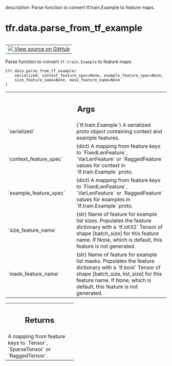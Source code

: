 description: Parse function to convert tf.train.Example to feature maps.

<div itemscope itemtype="http://developers.google.com/ReferenceObject">
<meta itemprop="name" content="tfr.data.parse_from_tf_example" />
<meta itemprop="path" content="Stable" />
</div>

# tfr.data.parse_from_tf_example

<!-- Insert buttons and diff -->

<table class="tfo-notebook-buttons tfo-api nocontent" align="left">
<td>
  <a target="_blank" href="https://github.com/tensorflow/ranking/tree/master/tensorflow_ranking/python/data.py#L1282-L1329">
    <img src="https://www.tensorflow.org/images/GitHub-Mark-32px.png" />
    View source on GitHub
  </a>
</td>
</table>

Parse function to convert `tf.train.Example` to feature maps.

<pre class="devsite-click-to-copy prettyprint lang-py tfo-signature-link">
<code>tfr.data.parse_from_tf_example(
    serialized, context_feature_spec=None, example_feature_spec=None,
    size_feature_name=None, mask_feature_name=None
)
</code></pre>

<!-- Placeholder for "Used in" -->

<!-- Tabular view -->
 <table class="responsive fixed orange">
<colgroup><col width="214px"><col></colgroup>
<tr><th colspan="2"><h2 class="add-link">Args</h2></th></tr>

<tr>
<td>
`serialized`
</td>
<td>
(`tf.train.Example`) A serialized proto object containing
context and example features.
</td>
</tr><tr>
<td>
`context_feature_spec`
</td>
<td>
(dict) A mapping from feature keys to
`FixedLenFeature`, `VarLenFeature` or `RaggedFeature` values for context
in `tf.train.Example` proto.
</td>
</tr><tr>
<td>
`example_feature_spec`
</td>
<td>
(dict) A mapping from feature keys to
`FixedLenFeature`, `VarLenFeature` or `RaggedFeature` values for examples
in `tf.train.Example` proto.
</td>
</tr><tr>
<td>
`size_feature_name`
</td>
<td>
(str) Name of feature for example list sizes. Populates
the feature dictionary with a `tf.int32` Tensor of shape [batch_size] for
this feature name. If None, which is default, this feature is not
generated.
</td>
</tr><tr>
<td>
`mask_feature_name`
</td>
<td>
(str) Name of feature for example list masks. Populates
the feature dictionary with a `tf.bool` Tensor of shape [batch_size,
list_size] for this feature name. If None, which is default, this feature
is not generated.
</td>
</tr>
</table>

<!-- Tabular view -->
 <table class="responsive fixed orange">
<colgroup><col width="214px"><col></colgroup>
<tr><th colspan="2"><h2 class="add-link">Returns</h2></th></tr>
<tr class="alt">
<td colspan="2">
A mapping from feature keys to `Tensor`, `SparseTensor` or `RaggedTensor`.
</td>
</tr>

</table>
